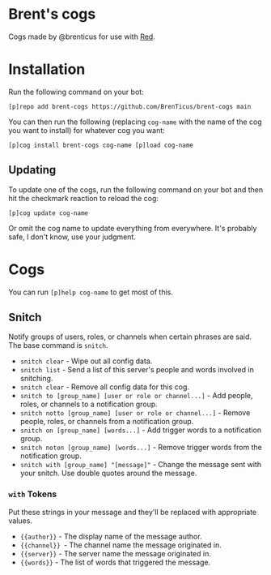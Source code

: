 # Brent's cogs
Cogs made by @brenticus for use with [Red](https://discord.red).

# Installation
Run the following command on your bot:

`[p]repo add brent-cogs https://github.com/BrenTicus/brent-cogs main`

You can then run the following (replacing `cog-name` with the name of the cog you want to install) for whatever cog you want:

`[p]cog install brent-cogs cog-name
[p]load cog-name`

## Updating
To update one of the cogs, run the following command on your bot and then hit the checkmark reaction to reload the cog:

`[p]cog update cog-name`

Or omit the cog name to update everything from everywhere. It's probably safe, I don't know, use your judgment.

# Cogs
You can run `[p]help cog-name` to get most of this.

## Snitch
Notify groups of users, roles, or channels when certain phrases are said. The base command is `snitch`.
* `snitch clear` - Wipe out all config data.
* `snitch list` - Send a list of this server's people and words involved in snitching.
* `snitch clear` - Remove all config data for this cog.
* `snitch to [group_name] [user or role or channel...]` - Add people, roles, or channels to a notification group.
* `snitch notto [group_name] [user or role or channel...]` - Remove people, roles, or channels from a notification group.
* `snitch on [group_name] [words...]` - Add trigger words to a notification group.
* `snitch noton [group_name] [words...]` - Remove trigger words from the notification group. 
* `snitch with [group_name] "[message]"` - Change the message sent with your snitch. Use double quotes around the message.

### `with` Tokens
Put these strings in your message and they'll be replaced with appropriate values.
* `{{author}}` - The display name of the message author.
* `{{channel}} `- The channel name the message originated in.
* `{{server}}` - The server name the message originated in.
* `{{words}}` - The list of words that triggered the message.